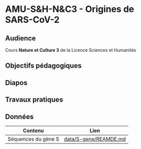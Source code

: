 # AMU-S&H-N&C3 - Origines de SARS-CoV-2


## Audience

Cours **Nature et Culture 3** de la Licence Sciences et Humanités


## Objectifs pédagogiques



## Diapos

## Travaux pratiques

## Données


| Contenu | Lien |
|------------------|-------------------------------|
| Séquences du gène S | [data/S-gene/REAMDE.md](data/S-gene/REAMDE.md)
